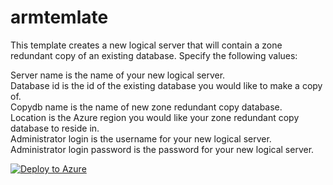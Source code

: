 # armtemlate

This template creates a new logical server that will contain a zone redundant copy of an existing database. Specify the following values:

Server name is the name of your new logical server.\
Database id is the id of the existing database you would like to make a copy of.\
Copydb name is the name of new zone redundant copy database.\
Location is the Azure region you would like your zone redundant copy database to reside in.\
Administrator login is the username for your new logical server.\
Administrator login password is the password for your new logical server.

[![Deploy to Azure](https://aka.ms/deploytoazurebutton)](https://portal.azure.com/#create/Microsoft.Template/uri/https%3A%2F%2Fraw.githubusercontent.com%2Femlisa%2Farmtemlate%2Fmain%2Fcreatenewzrdb-copytonewserver.json)
